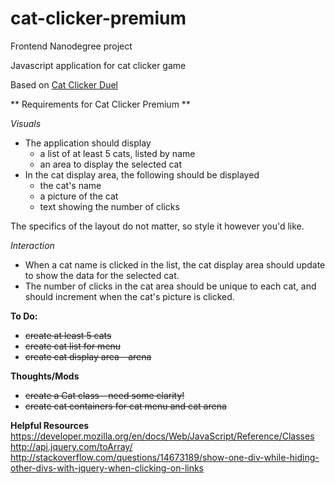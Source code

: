 # cat-clicker-premium

Frontend Nanodegree project

Javascript application for cat clicker game

Based on [Cat Clicker Duel](https://github.com/cajoue/cat-clicker-duel) 

** Requirements for Cat Clicker Premium **

_Visuals_

* The application should display
    - a list of at least 5 cats, listed by name
    - an area to display the selected cat
* In the cat display area, the following should be displayed
    - the cat's name
    - a picture of the cat
    - text showing the number of clicks

The specifics of the layout do not matter, so style it however you'd like.

_Interaction_

* When a cat name is clicked in the list, the cat display area should update to show the data for the selected cat.
* The number of clicks in the cat area should be unique to each cat, and should increment when the cat's picture is clicked.

**To Do:**
* <del>create at least 5 cats</del>
* <del>create cat list for menu</del>
* <del>create cat display area - arena</del>

**Thoughts/Mods**
* <del>create a Cat class - need some clarity!</del>
* <del>create cat containers for cat menu and cat arena</del>

**Helpful Resources**
https://developer.mozilla.org/en/docs/Web/JavaScript/Reference/Classes
http://api.jquery.com/toArray/
http://stackoverflow.com/questions/14673189/show-one-div-while-hiding-other-divs-with-jquery-when-clicking-on-links

